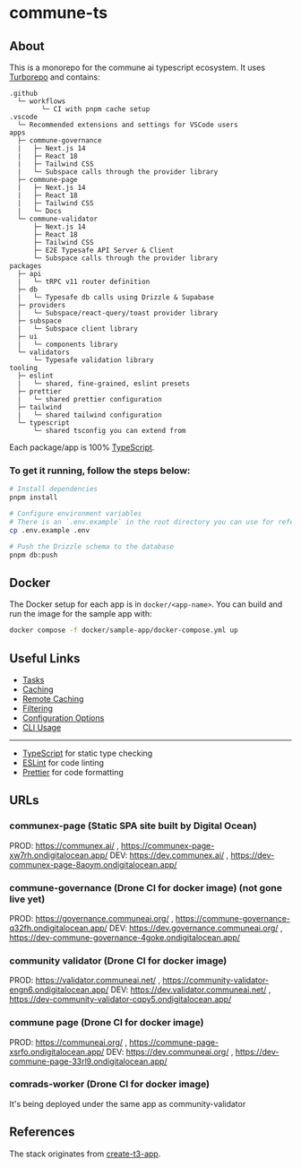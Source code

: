 # commune-ts

## About

This is a monorepo for the commune ai typescript ecosystem. It uses [Turborepo](https://turborepo.org) and contains:

```text
.github
  └─ workflows
        └─ CI with pnpm cache setup
.vscode
  └─ Recommended extensions and settings for VSCode users
apps
  ├─ commune-governance
  |   ├─ Next.js 14
  |   ├─ React 18
  |   ├─ Tailwind CSS
  |   └─ Subspace calls through the provider library
  ├─ commune-page
  |   ├─ Next.js 14
  |   ├─ React 18
  |   ├─ Tailwind CSS
  |   └─ Docs
  └─ commune-validator
      ├─ Next.js 14
      ├─ React 18
      ├─ Tailwind CSS
      ├─ E2E Typesafe API Server & Client
      └─ Subspace calls through the provider library
packages
  ├─ api
  |   └─ tRPC v11 router definition
  ├─ db
  |   └─ Typesafe db calls using Drizzle & Supabase
  ├─ providers
  |   └─ Subspace/react-query/toast provider library
  ├─ subspace
  |   └─ Subspace client library
  ├─ ui
  |   └─ components library
  └─ validators
      └─ Typesafe validation library
tooling
  ├─ eslint
  |   └─ shared, fine-grained, eslint presets
  ├─ prettier
  |   └─ shared prettier configuration
  ├─ tailwind
  |   └─ shared tailwind configuration
  └─ typescript
      └─ shared tsconfig you can extend from
```

Each package/app is 100% [TypeScript](https://www.typescriptlang.org/).

### To get it running, follow the steps below:

```bash
# Install dependencies
pnpm install

# Configure environment variables
# There is an `.env.example` in the root directory you can use for reference
cp .env.example .env

# Push the Drizzle schema to the database
pnpm db:push
```

## Docker

The Docker setup for each app is in `docker/<app-name>`. You can build and run
the image for the sample app with:

```sh
docker compose -f docker/sample-app/docker-compose.yml up
```

## Useful Links

- [Tasks](https://turbo.build/repo/docs/core-concepts/monorepos/running-tasks)
- [Caching](https://turbo.build/repo/docs/core-concepts/caching)
- [Remote Caching](https://turbo.build/repo/docs/core-concepts/remote-caching)
- [Filtering](https://turbo.build/repo/docs/core-concepts/monorepos/filtering)
- [Configuration Options](https://turbo.build/repo/docs/reference/configuration)
- [CLI Usage](https://turbo.build/repo/docs/reference/command-line-reference)

---

- [TypeScript](https://www.typescriptlang.org/) for static type checking
- [ESLint](https://eslint.org/) for code linting
- [Prettier](https://prettier.io) for code formatting

## URLs

### communex-page (Static SPA site built by Digital Ocean)
PROD: https://communex.ai/ , https://communex-page-xw7rh.ondigitalocean.app/
DEV: https://dev.communex.ai/ , https://dev-communex-page-8aoym.ondigitalocean.app/

### commune-governance (Drone CI for docker image) (not gone live yet)
PROD: https://governance.communeai.org/ , https://commune-governance-q32fh.ondigitalocean.app/ 
DEV: https://dev.governance.communeai.org/ , https://dev-commune-governance-4goke.ondigitalocean.app/

### community validator (Drone CI for docker image)
PROD: https://validator.communeai.net/ , https://community-validator-engn6.ondigitalocean.app/ 
DEV: https://dev.validator.communeai.net/ , https://dev-community-validator-cqpy5.ondigitalocean.app/

### commune page (Drone CI for docker image)
PROD: https://communeai.org/ , https://commune-page-xsrfo.ondigitalocean.app/
DEV: https://dev.communeai.org/ , https://dev-commune-page-33rl9.ondigitalocean.app/

### comrads-worker (Drone CI for docker image)
It's being deployed under the same app as community-validator

## References

The stack originates from [create-t3-app](https://github.com/t3-oss/create-t3-app).
